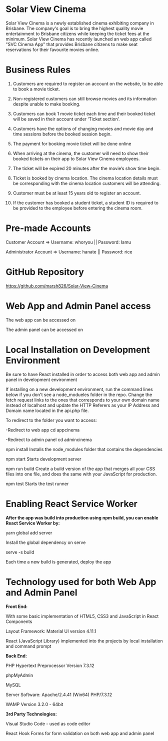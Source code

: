 # Solar View Cinema
Solar View Cinema is a newly established cinema exhibiting company in Brisbane. The company's goal is to bring the highest quality movie entertainment to Brisbane citizens while keeping the ticket fees at the minimum. Solar View Cinema has recently launched an web app called "SVC Cinema App" that provides Brisbane citizens to make seat reservations for their favourite movies online.

# Business Rules
1. Customers are required to register an account on the website, to be able to book a movie ticket. 

2. Non-registered customers can still browse movies and its information despite unable to make booking.  

3. Customers can book 1 movie ticket each time and their booked ticket will be saved in their account under ‘Ticket section’. 

4. Customers have the options of changing movies and movie day and time sessions before the booked session begin. 

5. The payment for booking movie ticket will be done online 

6. When arriving at the cinema, the customer will need to show their booked tickets on their app to Solar View Cinema employees.  

7. The ticket will be expired 20 minutes after the movie’s show time begin.  

8. Ticket is booked by cinema location. The cinema location details must be corresponding with the cinema location customers will be attending.  

9. Customer must be at least 15 years old to register an account. 

10. If the customer has booked a student ticket, a student ID is required to be provided to the employee before entering the cinema room. 

# Pre-made Accounts 
Customer Account => Username: whoryou || Password: Iamu

Administrator Account => Username: hanate || Password: rice

# GitHub Repository
https://github.com/marsh826/Solar-View-Cinema

# Web App and Admin Panel access
The web app can be accessed on 

The admin panel can be accessed on

# Local Installation on Development Environment
Be sure to have React installed in order to access both web app and admin panel in development environment

If installing on a new development environment, run the command lines below if you don't see a node_modueles folder in the repo. 
Change the fetch request links to the ones that corresponds to your own domain name instead of localhost and update the HTTP Referers as your IP Address and Domain name located in the api.php file.

To redirect to the folder you want to access:

-Redirect to web app
cd appcinema

-Redirect to admin panel
cd admincinema

npm install 
Installs the node_modules folder that contains the dependencies

npm start 
Starts development server

npm run build
Create a build version of the app that merges all your CSS files into one file, and does the same with your JavaScript for production.

npm test
Starts the test runner

# Enabling React Service Worker
**After the app was build into production using npm build, you can enable React Service Worker by:**

yarn global add server

Install the global dependency on serve

serve -s build

Each time a new build is generated, deploy the app

# Technology used for both Web App and Admin Panel
**Front End:**

With some basic implementation of HTML5, CSS3 and JavaScript in React Components

Layout Framework: Material UI version 4.11.1

React (JavaScript Library) implemented into the projects by local installation and command prompt

**Back End:**

PHP Hypertext Preprocessor Version 7.3.12

phpMyAdmin

MySQL

Server Software: Apache/2.4.41 (Win64) PHP/7.3.12

WAMP Version 3.2.0 - 64bit

**3rd Party Technologies:**

Visual Studio Code - used as code editor

React Hook Forms for form validation on both web app and admin panel










